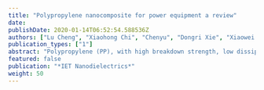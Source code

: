 ```yaml
---
title: "Polypropylene nanocomposite for power equipment a review"
date: 
publishDate: 2020-01-14T06:52:54.588536Z
authors: ["Lu Cheng", "Xiaohong Chi", "Chenyu", "Dongri Xie", "Xiaowei Liu", "Yinian Wen", "Wenfeng Liu", "Shengtao Li"]
publication_types: ["1"]
abstract: "Polypropylene (PP), with high breakdown strength, low dissipation and good processibility, is one of the most widely used dielectric material for power equipment, especially in power capacitors and power cables. The improvement of PP-based dielectric material can benefit the properties enhancement of power capacitors and cables, and thus to meet with the rapid development of the power system. Nanocomposite provided a promising orientation to reach the target and recent research approaches of PP nanocomposite for power equipment were reviewed in this paper. In this paper, we linked the nanofillers to the improved properties of PP nanocomposite, and categorized the research works into nanoclay/PP composites, metal oxide/PP nanocomposite, conductive particles/PP nanocomposite, and PP core–shell nanocomposites chronologically, corresponding to the enhanced thermal and mechanical property, breakdown strength property and energy storage property, respectively. Based on the achieved approaches, prospective for future research was proposed, providing a worth-considering direction for the future work. "
featured: false
publication: "*IET Nanodielectrics*"
weight: 50
---
```


